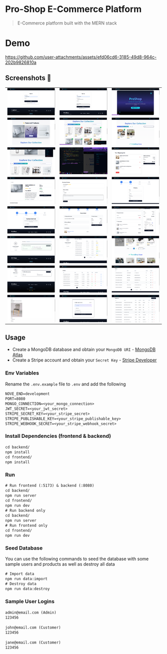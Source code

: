 # Pro-Shop E-Commerce Platform

> E-Commerce platform built with the MERN stack

# Demo

https://github.com/user-attachments/assets/efd06cd6-3185-49d8-964c-202b9826810a

## Screenshots 📸

<table>
  <tbody>
  <tr>
      <td align="center"><img width="100%" src="images/login.png" alt="Application Image 1"></td>
      <td align="center"><img width="100%" src="images/signup.png" alt="Application Image 2"></td>
      <td align="center"><img width="100%" src="images/home-page.png" alt="Application Image 3"></td>
    </tr>
    <tr>
      <td align="center"><img width="100%" src="images/featured-products.png" alt="Application Image 1"></td>
      <td align="center"><img width="100%" src="images/products.png" alt="Application Image 2"></td>
      <td align="center"><img width="100%" src="images/categories.png" alt="Application Image 3"></td>
    </tr>
    <tr>
      <td align="center"><img width="100%" src="images/drop-down.png" alt="Application Image 4"></td>
      <td align="center"><img width="100%" src="images/menu.png" alt="Application Image 5"></td>
      <td align="center"><img width="100%" src="images/cart.png" alt="Application Image 6"></td>
    </tr>
    <tr>
      <td align="center"><img width="100%" src="images/product.png" alt="Application Image 7"></td>
      <td align="center"><img width="100%" src="images/reviews.png" alt="Application Image 8"></td>
      <td align="center"><img width="100%" src="images/shipping.png" alt="Application Image 9"></td>
    </tr>
    <tr>
      <td align="center"><img width="100%" src="images/payment.png" alt="Application Image 10"></td>
      <td align="center"><img width="100%" src="images/place-order.png" alt="Application Image 11"></td>
      <td align="center"><img width="100%" src="images/stripe.png" alt="Application Image 12"></td>
    </tr>
    <tr>
      <td align="center"><img width="100%" src="images/profile1.png" alt="Application Image 13"></td>
      <td align="center"><img width="100%" src="images/profile2.png" alt="Application Image 14"></td>
      <td align="center"><img width="100%" src="images/pagination.png" alt="Application Image 15"></td>
    </tr>
    <tr>
      <td align="center"><img width="100%" src="images/footer.png" alt="Application Image 16"></td>
      <td align="center"><img width="100%" src="images/orders-admin.png" alt="Application Image 17"></td>
      <td align="center"><img width="100%" src="images/users-admin.png" alt="Application Image 18"></td>
    </tr>
    <tr>
      <td align="center"><img width="100%" src="images/add-product.png" alt="Application Image 19"></td>
      <td align="center"><img width="100%" src="images/edit-user.png" alt="Application Image 20"></td>
      <td align="center"><img width="100%" src="images/products-admin.png" alt="Application Image 21"></td>
    </tr>
  </tbody>
</table>

## Usage

- Create a MongoDB database and obtain your `MongoDB URI` - [MongoDB Atlas](https://www.mongodb.com/cloud/atlas/register)
- Create a Stripe account and obtain your `Secret Key` - [Stripe Developer](https://stripe.com/)

### Env Variables

Rename the `.env.example` file to `.env` and add the following

```
NOVE_END=development
PORT=8080
MONGO_CONNECTION=<your_mongo_connection>
JWT_SECRET=<your_jwt_secret>
STRIPE_SECRET_KEY=<your_stripe_secret>
STRIPE_PUBLISHABLE_KEY=<your_stripe_publishable_key>
STRIPE_WEBHOOK_SECRET=<your_stripe_webhook_secret>
```

### Install Dependencies (frontend & backend)

```
cd backend/
npm install
cd frontend/
npm install
```

### Run

```
# Run frontend (:5173) & backend (:8080)
cd backend/
npm run server
cd frontend/
npm run dev
# Run backend only
cd backend/
npm run server
# Run frontend only
cd frontend/
npm run dev
```

### Seed Database

You can use the following commands to seed the database with some sample users and products as well as destroy all data

```
# Import data
npm run data:import
# Destroy data
npm run data:destroy
```

### Sample User Logins

```
admin@email.com (Admin)
123456

john@email.com (Customer)
123456

jane@email.com (Customer)
123456
```
